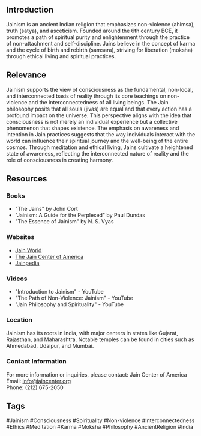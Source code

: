## Introduction
Jainism is an ancient Indian religion that emphasizes non-violence (ahimsa), truth (satya), and asceticism. Founded around the 6th century BCE, it promotes a path of spiritual purity and enlightenment through the practice of non-attachment and self-discipline. Jains believe in the concept of karma and the cycle of birth and rebirth (samsara), striving for liberation (moksha) through ethical living and spiritual practices.

## Relevance
Jainism supports the view of consciousness as the fundamental, non-local, and interconnected basis of reality through its core teachings on non-violence and the interconnectedness of all living beings. The Jain philosophy posits that all souls (jivas) are equal and that every action has a profound impact on the universe. This perspective aligns with the idea that consciousness is not merely an individual experience but a collective phenomenon that shapes existence. The emphasis on awareness and intention in Jain practices suggests that the way individuals interact with the world can influence their spiritual journey and the well-being of the entire cosmos. Through meditation and ethical living, Jains cultivate a heightened state of awareness, reflecting the interconnected nature of reality and the role of consciousness in creating harmony.

## Resources

### Books
- "The Jains" by John Cort
- "Jainism: A Guide for the Perplexed" by Paul Dundas
- "The Essence of Jainism" by N. S. Vyas

### Websites
- [Jain World](http://www.jainworld.com)
- [The Jain Center of America](http://www.jaincenter.org)
- [Jainpedia](http://www.jainpedia.org)

### Videos
- "Introduction to Jainism" - YouTube
- "The Path of Non-Violence: Jainism" - YouTube
- "Jain Philosophy and Spirituality" - YouTube

### Location
Jainism has its roots in India, with major centers in states like Gujarat, Rajasthan, and Maharashtra. Notable temples can be found in cities such as Ahmedabad, Udaipur, and Mumbai.

### Contact Information
For more information or inquiries, please contact:
Jain Center of America  
Email: info@jaincenter.org  
Phone: (212) 675-2050  

## Tags
#Jainism #Consciousness #Spirituality #Non-violence #Interconnectedness #Ethics #Meditation #Karma #Moksha #Philosophy #AncientReligion #India
